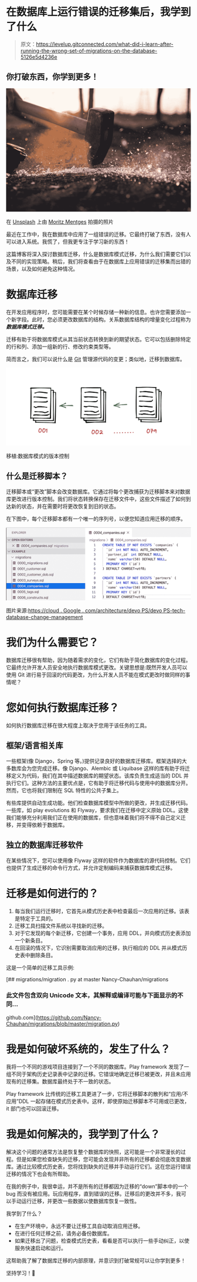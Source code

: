 # 在数据库上运行错误的迁移集后，我学到了什么

> 原文：<https://levelup.gitconnected.com/what-did-i-learn-after-running-the-wrong-set-of-migrations-on-the-database-5126e5d4236e>

## 你打破东西，你学到更多！

![](img/07fe2aa36f83216803bf83affc8b6aa3.png)

在 [Unsplash](https://unsplash.com?utm_source=medium&utm_medium=referral) 上由 [Moritz Mentges](https://unsplash.com/@mphotographym?utm_source=medium&utm_medium=referral) 拍摄的照片

最近在工作中，我在数据库中应用了一组错误的迁移。它最终打破了东西，没有人可以进入系统。我慌了，但我更专注于学习新的东西！

这篇博客将深入探讨数据库迁移，什么是数据库模式迁移，为什么我们需要它们以及不同的实现策略。稍后，我们将查看由于在数据库上应用错误的迁移集而出错的场景，以及如何避免这种情况。

# 数据库迁移

在开发应用程序时，您可能需要在某个时候存储一种新的信息。也许您需要添加一个新字段。此时，您必须更改数据库的结构。关系数据库结构的增量变化过程称为 ***数据库模式迁移。***

迁移有助于将数据库模式从其当前状态转换到新的期望状态。它可以包括删除特定的行和列、添加一组新的行、修改约束类型等。

简而言之，我们可以说什么是 [Git](https://git-scm.com/) 管理源代码的变更；类似地，迁移到数据库。

![](img/4b84928e4c8b903201a745eb4c8ee8cd.png)

移植:数据库模式的版本控制

## 什么是迁移脚本？

迁移脚本或“更改”脚本会改变数据库。它通过将每个更改捕获为迁移脚本来对数据库更改进行版本控制。我们将状态转换保存在迁移文件中，这些文件描述了如何到达新的状态，并在需要时将更改恢复到旧的状态。

在下图中，每个迁移脚本都有一个唯一的序列号，以便您知道应用迁移的顺序。

![](img/b62915a51936505ec67a02c401d2315a.png)

图片来源:[https://cloud . Google . com/architecture/devo PS/devo PS-tech-database-change-management](https://cloud.google.com/architecture/devops/devops-tech-database-change-management)

# 我们为什么需要它？

数据库迁移很有帮助，因为随着需求的变化，它们有助于简化数据库的变化过程。它最终允许开发人员安全地执行数据库模式更改。关键思想是:既然开发人员可以使用 Git 进行易于回滚的代码更改，为什么开发人员不能在模式更改时做同样的事情呢？

# 您如何执行数据库迁移？

如何执行数据库迁移在很大程度上取决于您用于该任务的工具。

## 框架/语言相关库

一些框架(像 Django，Spring 等。)提供记录良好的数据库迁移库。框架选择的大多数库会为您完成迁移。像 Django、Alembic 或 Liquibase 这样的库有助于将迁移定义为代码，我们在其中描述数据库的期望状态。该库负责生成适当的 DDL 并执行它们。这种方法的主要优点是，它有助于将迁移代码与使用中的数据库分开。然而，它也将我们限制在 SQL 特性的公共子集上。

有些库提供自动生成功能。他们检查数据库模型中所做的更改，并生成迁移代码。一些库，如 play evolutions 和 Flyway，要求我们在迁移中定义原始 DDL。这使我们能够充分利用我们正在使用的数据库，但也意味着我们将不得不自己定义迁移，并变得依赖于数据库。

## 独立的数据库迁移软件

在某些情况下，您可以使用像 Flyway 这样的软件作为数据库的源代码控制。它们也提供了生成迁移的命令行方式，并允许定制编码来捕获数据库模式迁移。

# 迁移是如何进行的？

1.  每当我们运行迁移时，它首先从模式历史表中检查最后一次应用的迁移。该表是特定于工具的。
2.  迁移工具扫描文件系统以寻找新的迁移。
3.  对于它发现的每个新迁移，它创建一个事务，应用 DDL，并向模式历史表添加一个新条目。
4.  在回滚的情况下，它识别需要取消应用的迁移，执行相应的 DDL 并从模式历史表中删除条目。

这是一个简单的迁移工具示例:

[](https://github.com/Nancy-Chauhan/migrations/blob/master/migration.py) [## migrations/migration . py at master Nancy-Chauhan/migrations

### 此文件包含双向 Unicode 文本，其解释或编译可能与下面显示的不同…

github.com](https://github.com/Nancy-Chauhan/migrations/blob/master/migration.py) 

# 我是如何破坏系统的，发生了什么？

我将一个不同的游戏项目连接到了一个不同的数据库。Play framework 发现了一组不同于架构历史记录表中记录的迁移。它错误地确定迁移已被更改，并且未应用现有的迁移集。数据库最终处于不一致的状态。

Play framework 比传统的迁移工具更进了一步，它将迁移脚本的散列和“应用/不应用”DDL 一起存储在模式历史表中。这样，即使原始迁移脚本不可用或已更改，it 部门也可以回滚迁移。

# 我是如何解决的，我学到了什么？

解决这个问题的通常方法是恢复整个数据库的快照，这可能是一个非常漫长的过程。但是如果您检查缺失的迁移，您可能会发现并非所有的迁移都会彻底改变数据库。通过比较模式历史表，您将找到缺失的迁移并手动运行它们。这在您运行错误迁移的情况下也会有所帮助。

在我的例子中，我很幸运，并不是所有的迁移都因为迁移的“down”脚本中的一个 bug 而没有被应用。玩应用程序，直到错误的迁移。迁移后的更改并不多，我可以手动运行迁移，并更改一些数据以使数据库恢复一致性。

我学到了什么？

*   在生产环境中，永远不要让迁移工具自动取消应用迁移。
*   在进行任何迁移之前，请务必备份数据库。
*   如果迁移出了问题，检查模式历史表，看看是否可以执行一些手动纠正，以使服务快速启动和运行。

这帮助我了解了数据库迁移的内部原理，并意识到打破常规可以让你学到更多！

坚持学习！💜
